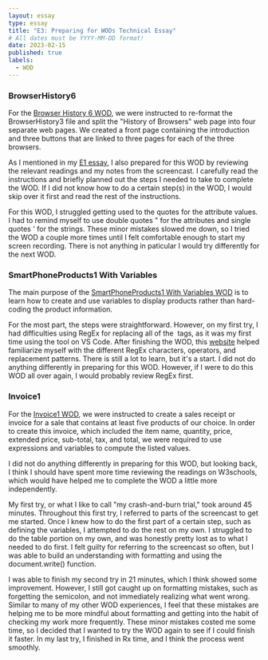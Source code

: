 ```yaml
---
layout: essay
type: essay
title: "E3: Preparing for WODs Technical Essay"
# All dates must be YYYY-MM-DD format!
date: 2023-02-15
published: true
labels:
  - WOD
---
```


### BrowserHistory6
For the [Browser History 6 WOD](https://dport96.github.io/ITM352/morea/040.dynamic-web-pages/experience-browserhistory6.html), we were instructed to re-format the BrowserHistory3 file and split the "History of Browsers" web page into four separate web pages. We created a front page containing the introduction and three buttons that are linked to three pages for each of the three browsers. 

As I mentioned in my [E1 essay](https://mjang8.github.io/essays/E1_UI_Basics.html), I also prepared for this WOD by reviewing the relevant readings and my notes from the screencast. I carefully read the instructions and briefly planned out the steps I needed to take to complete the WOD. If I did not know how to do a certain step(s) in the WOD, I would skip over it first and read the rest of the instructions. 

For this WOD, I struggled getting used to the quotes for the attribute values. I had to remind myself to use double quotes " for the attributes and single quotes ' for the strings. These minor mistakes slowed me down, so I tried the WOD a couple more times until I felt comfortable enough to start my screen recording. There is not anything in paticular I would try differently for the next WOD. 

### SmartPhoneProducts1 With Variables 
The main purpose of the [SmartPhoneProducts1 With Variables WOD](https://dport96.github.io/ITM352/morea/050.variables_data_types/experience-SmartPhoneProducts1_variables.html) is to learn how to create and use variables to display products rather than hard-coding the product information.

For the most part, the steps were straightforward. However, on my first try, I had difficulties using RegEx for replacing all of the <img> tags, as it was my first time using the tool on VS Code. After finishing the WOD, this [website](https://learn.microsoft.com/en-us/visualstudio/ide/using-regular-expressions-in-visual-studio?view=vs-2022) helped familiarize myself with the different RegEx characters, operators, and replacement patterns. There is still a lot to learn, but it's a start. I did not do anything differently in preparing for this WOD. However, if I were to do this WOD all over again, I would probably review RegEx first. 

### Invoice1
For the [Invoice1 WOD](https://dport96.github.io/ITM352/morea/060.expressions-operators/experience-invoice1.html), we were instructed to create a sales receipt or invoice for a sale that contains at least five products of our choice. In order to create this invoice, which included the item name, quantity, price, extended price, sub-total, tax, and total, we were required to use expressions and variables to compute the listed values. 

I did not do anything differently in preparing for this WOD, but looking back, I think I should have spent more time reviewing the readings on W3schools, which would have helped me to complete the WOD a little more independently.

My first try, or what I like to call "my crash-and-burn trial," took around 45 minutes. Throughout this first try, I referred to parts of the screencast to get me started. Once I knew how to do the first part of a certain step, such as defining the variables, I attempted to do the rest on my own. I struggled to do the table portion on my own, and was honestly pretty lost as to what I needed to do first. I felt guilty for referring to the screencast so often, but I was able to build an understanding with formatting and using the document.write() function. 

I was able to finish my second try in 21 minutes, which I think showed some improvement. However, I still got caught up on formatting mistakes, such as forgetting the semicolon, and not immediately realizing what went wrong. Similar to many of my other WOD experiences, I feel that these mistakes are helping me to be more mindful about formatting and getting into the habit of checking my work more frequently. These minor mistakes costed me some time, so I decided that I wanted to try the WOD again to see if I could finish it faster. In my last try, I finished in Rx time, and I think the process went smoothly. 
